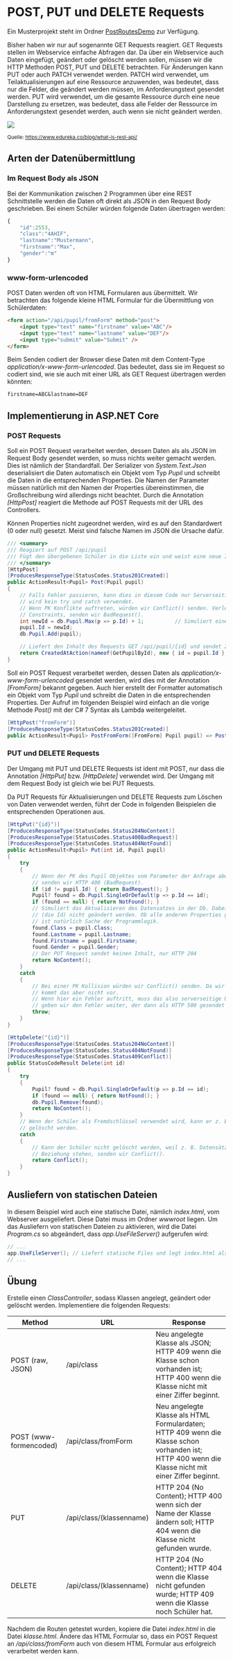 # POST, PUT und DELETE Requests

Ein Musterprojekt steht im Ordner [PostRoutesDemo](PostRoutesDemo) zur Verfügung.

Bisher haben wir nur auf sogenannte GET Requests reagiert. GET Requests stellen im Webservice
einfache Abfragen dar. Da über ein Webservice auch Daten eingefügt, geändert oder gelöscht werden
sollen, müssen wir die HTTP Methoden POST, PUT und DELETE betrachten. Für Änderungen kann PUT oder
auch PATCH verwendet werden. PATCH wird verwendet, um Teilaktualisierungen auf eine Ressource 
anzuwenden, was bedeutet, dass nur die Felder, die geändert werden müssen, im Anforderungstext 
gesendet werden. PUT wird verwendet, um die gesamte Ressource durch eine neue Darstellung zu 
ersetzen, was bedeutet, dass alle Felder der Ressource im Anforderungstext gesendet werden, auch 
wenn sie nicht geändert werden.

![](crud_rest.png)

<sup>Quelle: https://www.edureka.co/blog/what-is-rest-api/</sup>

## Arten der Datenübermittlung

### Im Request Body als JSON

Bei der Kommunikation zwischen 2 Programmen über eine REST Schnittstelle werden die Daten oft direkt
als JSON in den Request Body geschrieben. Bei einem Schüler würden folgende Daten übertragen
werden:

```javascript
{
    "id":2553,
    "class":"4AHIF",
    "lastname":"Mustermann",
    "firstname":"Max",
    "gender":"m"
}
```

### www-form-urlencoded

POST Daten werden oft von HTML Formularen aus übermittelt. Wir betrachten das folgende kleine HTML
Formular für die Übermittlung von Schülerdaten:

```html
<form action="/api/pupil/fromForm" method="post">
    <input type="text" name="firstname" value="ABC"/>
    <input type="text" name="lastname" value="DEF"/>
    <input type="submit" value="Submit" />
</form>
```

Beim Senden codiert der Browser diese Daten mit dem Content-Type *application/x-www-form-urlencoded*.
Das bedeutet, dass sie im Request so codiert sind, wie sie auch mit einer URL als GET Request 
übertragen werden könnten:

```text
firstname=ABC&lastname=DEF
```

## Implementierung in ASP.NET Core

### POST Requests

Soll ein POST Request verarbeitet werden, dessen Daten als als JSON im Request Body gesendet
werden, so muss nichts weiter gemacht werden. Dies ist nämlich der Standardfall. Der Serializer
von *System.Text.Json* deserialisiert die Daten automatisch ein Objekt vom Typ *Pupil* und schreibt
die Daten in die entsprechenden Properties. Die Namen der Parameter müssen natürlich mit den Namen
der Properties übereinstimmen, die Großschreibung wird allerdings nicht beachtet. Durch die
Annotation *[HttpPost]* reagiert die Methode auf POST Requests mit der URL des Controllers.

Können Properties nicht zugeordnet werden, wird es auf den Standardwert (0 oder null) gesetzt. Meist
sind falsche Namen im JSON die Ursache dafür.

```c#
/// <summary>
/// Reagiert auf POST /api/pupil
/// Fügt den übergebenen Schüler in die Liste ein und weist eine neue ID zu.
/// </summary>
[HttpPost]
[ProducesResponseType(StatusCodes.Status201Created)]
public ActionResult<Pupil> Post(Pupil pupil)
{
    // Falls Fehler passieren, kann dies in diesem Code nur Serverseitige Ursachen haben. Daher
    // wird kein try und catch verwendet.
    // Wenn PK Konflikte auftreten, würden wir Conflict() senden. Verletzt der Datensatz
    // Constraints, senden wir BadRequest().
    int newId = db.Pupil.Max(p => p.Id) + 1;          // Simuliert eine Autoincrement Id.
    pupil.Id = newId;
    db.Pupil.Add(pupil);

    // Liefert den Inhalt des Requests GET /api/pupil/{id} und sendet 201Created.
    return CreatedAtAction(nameof(GetPupilById), new { id = pupil.Id }, pupil);
}
```

Soll ein POST Request verarbeitet werden, dessen Daten als *application/x-www-form-urlencoded* gesendet
werden, wird dies mit der Annotation *[FromForm]* bekannt gegeben. Auch hier erstellt der Formatter
automatisch ein Objekt vom Typ *Pupil* und schreibt die Daten in die entsprechenden Properties.
Der Aufruf im folgenden Beispiel wird einfach an die vorige Methode *Post()* mit der C# 7 Syntax
als Lambda weitergeleitet.

```c#
[HttpPost("fromForm")]
[ProducesResponseType(StatusCodes.Status201Created)]
public ActionResult<Pupil> PostFromForm([FromForm] Pupil pupil) => Post(pupil);
```

### PUT und DELETE Requests

Der Umgang mit PUT und DELETE Requests ist ident mit POST, nur dass die Annotation *[HttpPut]* bzw.
*[HttpDelete]* verwendet wird. Der Umgang mit dem Request Body ist gleich wie bei PUT Requests.

Da PUT Requests für Aktualisierungen und DELETE Requests zum Löschen von Daten verwendet werden, führt
der Code in folgenden Beispielen die entsprechenden Operationen aus.

```c#
[HttpPut("{id}")]
[ProducesResponseType(StatusCodes.Status204NoContent)]
[ProducesResponseType(StatusCodes.Status400BadRequest)]
[ProducesResponseType(StatusCodes.Status404NotFound)]
public ActionResult<Pupil> Put(int id, Pupil pupil)
{
	try
	{
		// Wenn der PK des Pupil Objektes vom Parameter der Anfrage abweicht, 
		// senden wir HTTP 400 (BadRequest).
		if (id != pupil.Id) { return BadRequest(); }
		Pupil? found = db.Pupil.SingleOrDefault(p => p.Id == id);
		if (found == null) { return NotFound(); }
		// Simuliert das Aktualisieren des Datensatzes in der Db. Dabei darf der Primärschlüssel
		// (die Id) nicht geändert werden. Ob alle anderen Properties geändert werden dürfen
		// ist natürlich Sache der Programmlogik.
		found.Class = pupil.Class;
		found.Lastname = pupil.Lastname;
		found.Firstname = pupil.Firstname;
		found.Gender = pupil.Gender;
		// Der PUT Request sendet keinen Inhalt, nur HTTP 204
		return NoContent();
	}
	catch
	{
		// Bei einer PK Kollision würden wir Conflict() senden. Da wir Autowerte haben,
		// kommt das aber nicht vor.
		// Wenn hier ein Fehler auftritt, muss das also serverseitige Ursachen haben. Daher
		// geben wir den Fehler weiter, der dann als HTTP 500 gesendet wird.
		throw;
	}
}

[HttpDelete("{id}")]
[ProducesResponseType(StatusCodes.Status204NoContent)]
[ProducesResponseType(StatusCodes.Status404NotFound)]
[ProducesResponseType(StatusCodes.Status409Conflict)]
public StatusCodeResult Delete(int id)
{
	try
	{
		Pupil? found = db.Pupil.SingleOrDefault(p => p.Id == id);
		if (found == null) { return NotFound(); }
		db.Pupil.Remove(found);
		return NoContent();
	}
	// Wenn der Schüler als Fremdschlüssel verwendet wird, kann er z. B. in einer Db nicht
	// gelöscht werden.
	catch
	{
		// Kann der Schüler nicht gelöscht werden, weil z. B. Datensätze mit ihm in
		// Beziehung stehen, senden wir Conflict().
		return Conflict();
	}
}
```

## Ausliefern von statischen Dateien

In diesem Beispiel wird auch eine statische Datei, nämlich *index.html*, vom Webserver ausgeliefert.
Diese Datei muss im Ordner *wwwroot* liegen. Um das Ausliefern von statischen Dateien zu aktivieren,
wird die Datei *Program.cs* so abgeändert, dass *app.UseFileServer()* aufgerufen wird:

```c#
// ...
app.UseFileServer(); // Liefert statische Files und legt index.html als Standarddokument fest.
// ...
```

## Übung

Erstelle einen *ClassController*, sodass Klassen angelegt, geändert oder gelöscht werden.
Implementiere die folgenden Requests:

| Method                   | URL                             | Response   |
| ---------------------    | -----------------               | ---------- |
| POST (raw, JSON)         | /api/class                      | Neu angelegte Klasse als JSON; HTTP 409 wenn die Klasse schon vorhanden ist; HTTP 400 wenn die Klasse nicht mit einer Ziffer beginnt. |
| POST (www-formencoded)   | /api/class/fromForm             | Neu angelegte Klasse als HTML Formulardaten; HTTP 409 wenn die Klasse schon vorhanden ist; HTTP 400 wenn die Klasse nicht mit einer Ziffer beginnt. |
| PUT                      | /api/class/(klassenname)        | HTTP 204 (No Content); HTTP 400 wenn sich der Name der Klasse ändern soll; HTTP 404 wenn die Klasse nicht gefunden wurde. |
| DELETE                   | /api/class/(klassenname)        | HTTP 204 (No Content); HTTP 404 wenn die Klasse nicht gefunden wurde; HTTP 409 wenn die Klasse noch Schüler hat. |

Nachdem die Routen getestet wurden, kopiere die Datei *index.html* in die Datei *klasse.html*.
Ändere das HTML Formular so, dass ein POST Request an */api/class/fromForm* auch von diesem HTML
Formular aus erfolgreich verarbeitet werden kann.
